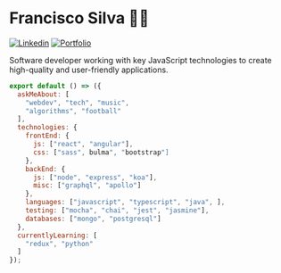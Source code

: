 # Francisco Silva 👨‍💻
[![Linkedin](https://img.shields.io/badge/-LinkedIn-222222?style=flat-square&logo=Linkedin&logoColor=white&link=https://www.linkedin.com/in/fmsilva1996/)](https://www.linkedin.com/in/fmsilva1996/)
[![Portfolio](https://img.shields.io/badge/-Portfolio-yellow)](https://www.fmsilva.dev/)

Software developer working with key JavaScript technologies to create high-quality and user-friendly applications.

```js
export default () => ({
  askMeAbout: [
    "webdev", "tech", "music",
    "algorithms", "football"
  ],
  technologies: {
    frontEnd: {
      js: ["react", "angular"],
      css: ["sass", bulma", "bootstrap"]
    },
    backEnd: {
      js: ["node", "express", "koa"],
      misc: ["graphql", "apollo"]
    },
    languages: ["javascript", "typescript", "java", ],
    testing: ["mocha", "chai", "jest", "jasmine"],
    databases: ["mongo", "postgresql"]
  },
  currentlyLearning: [
    "redux", "python"
  ]
});
```

<!--
**fmsilva1996/fmsilva1996** is a ✨ _special_ ✨ repository because its `README.md` (this file) appears on your GitHub profile.

Here are some ideas to get you started:

- 🔭 I’m currently working on ...
- 🌱 I’m currently learning ...
- 👯 I’m looking to collaborate on ...
- 🤔 I’m looking for help with ...
- 💬 Ask me about ...
- 📫 How to reach me: ...
- 😄 Pronouns: ...
- ⚡ Fun fact: ...
-->
